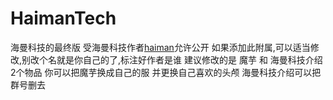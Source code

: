 # HaimanTech
海曼科技的最终版
受海曼科技作者[haiman](https://github.com/haiman233)允许公开
如果添加此附属,可以适当修改,别改个名就是你自己的了,标注好作者是谁
建议修改的是 魔芋 和 海曼科技介绍2个物品
你可以把魔芋换成自己的服 并更换自己喜欢的头颅
海曼科技介绍可以把群号删去
